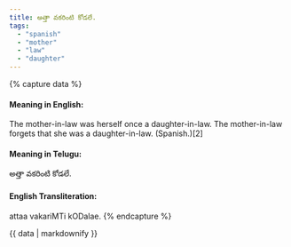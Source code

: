 ```yaml
---
title: అత్తా వకరింటి కోడలే.
tags:
  - "spanish"
  - "mother"
  - "law"
  - "daughter"
---
```


{% capture data %}
#### Meaning in English:
The mother-in-law was herself once a daughter-in-law.
The mother-in-law forgets that she was a daughter-in-law. (Spanish.)[2]

#### Meaning in Telugu:
అత్తా వకరింటి కోడలే.

#### English Transliteration:
attaa vakariMTi kODalae.
{% endcapture %}

{{ data | markdownify }}

